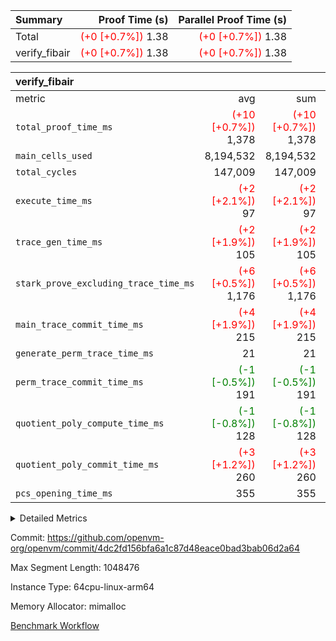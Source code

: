 | Summary | Proof Time (s) | Parallel Proof Time (s) |
|:---|---:|---:|
| Total | <span style='color: red'>(+0 [+0.7%])</span> 1.38 | <span style='color: red'>(+0 [+0.7%])</span> 1.38 |
| verify_fibair | <span style='color: red'>(+0 [+0.7%])</span> 1.38 | <span style='color: red'>(+0 [+0.7%])</span> 1.38 |


| verify_fibair |||||
|:---|---:|---:|---:|---:|
|metric|avg|sum|max|min|
| `total_proof_time_ms ` | <span style='color: red'>(+10 [+0.7%])</span> 1,378 | <span style='color: red'>(+10 [+0.7%])</span> 1,378 | <span style='color: red'>(+10 [+0.7%])</span> 1,378 | <span style='color: red'>(+10 [+0.7%])</span> 1,378 |
| `main_cells_used     ` |  8,194,532 |  8,194,532 |  8,194,532 |  8,194,532 |
| `total_cycles        ` |  147,009 |  147,009 |  147,009 |  147,009 |
| `execute_time_ms     ` | <span style='color: red'>(+2 [+2.1%])</span> 97 | <span style='color: red'>(+2 [+2.1%])</span> 97 | <span style='color: red'>(+2 [+2.1%])</span> 97 | <span style='color: red'>(+2 [+2.1%])</span> 97 |
| `trace_gen_time_ms   ` | <span style='color: red'>(+2 [+1.9%])</span> 105 | <span style='color: red'>(+2 [+1.9%])</span> 105 | <span style='color: red'>(+2 [+1.9%])</span> 105 | <span style='color: red'>(+2 [+1.9%])</span> 105 |
| `stark_prove_excluding_trace_time_ms` | <span style='color: red'>(+6 [+0.5%])</span> 1,176 | <span style='color: red'>(+6 [+0.5%])</span> 1,176 | <span style='color: red'>(+6 [+0.5%])</span> 1,176 | <span style='color: red'>(+6 [+0.5%])</span> 1,176 |
| `main_trace_commit_time_ms` | <span style='color: red'>(+4 [+1.9%])</span> 215 | <span style='color: red'>(+4 [+1.9%])</span> 215 | <span style='color: red'>(+4 [+1.9%])</span> 215 | <span style='color: red'>(+4 [+1.9%])</span> 215 |
| `generate_perm_trace_time_ms` |  21 |  21 |  21 |  21 |
| `perm_trace_commit_time_ms` | <span style='color: green'>(-1 [-0.5%])</span> 191 | <span style='color: green'>(-1 [-0.5%])</span> 191 | <span style='color: green'>(-1 [-0.5%])</span> 191 | <span style='color: green'>(-1 [-0.5%])</span> 191 |
| `quotient_poly_compute_time_ms` | <span style='color: green'>(-1 [-0.8%])</span> 128 | <span style='color: green'>(-1 [-0.8%])</span> 128 | <span style='color: green'>(-1 [-0.8%])</span> 128 | <span style='color: green'>(-1 [-0.8%])</span> 128 |
| `quotient_poly_commit_time_ms` | <span style='color: red'>(+3 [+1.2%])</span> 260 | <span style='color: red'>(+3 [+1.2%])</span> 260 | <span style='color: red'>(+3 [+1.2%])</span> 260 | <span style='color: red'>(+3 [+1.2%])</span> 260 |
| `pcs_opening_time_ms ` |  355 |  355 |  355 |  355 |



<details>
<summary>Detailed Metrics</summary>

|  | verify_program_compile_ms | total_cells | stark_prove_excluding_trace_time_ms | quotient_poly_compute_time_ms | quotient_poly_commit_time_ms | perm_trace_commit_time_ms | pcs_opening_time_ms | main_trace_commit_time_ms |
| --- | --- | --- | --- | --- | --- | --- | --- |
|  | 7 | 65,536 | 62 | 2 | 14 | 0 | 31 | 13 | 

| air_name | rows | quotient_deg | main_cols | interactions | constraints | cells |
| --- | --- | --- | --- | --- | --- | --- |
| AccessAdapterAir<2> |  | 4 |  | 5 | 11 |  | 
| AccessAdapterAir<4> |  | 4 |  | 5 | 11 |  | 
| AccessAdapterAir<8> |  | 4 |  | 5 | 11 |  | 
| FibonacciAir | 32,768 | 1 | 2 |  | 5 | 65,536 | 
| FriReducedOpeningAir |  | 4 |  | 39 | 60 |  | 
| JalRangeCheckAir |  | 4 |  | 9 | 11 |  | 
| NativePoseidon2Air<BabyBearParameters>, 1> |  | 4 |  | 136 | 534 |  | 
| PhantomAir |  | 4 |  | 3 | 4 |  | 
| ProgramAir |  | 1 |  | 1 | 4 |  | 
| VariableRangeCheckerAir |  | 1 |  | 1 | 4 |  | 
| VmAirWrapper<AluNativeAdapterAir, FieldArithmeticCoreAir> |  | 4 |  | 15 | 23 |  | 
| VmAirWrapper<BranchNativeAdapterAir, BranchEqualCoreAir<1> |  | 4 |  | 11 | 22 |  | 
| VmAirWrapper<NativeAdapterAir<2, 0>, PublicValuesCoreAir> |  | 4 |  | 11 | 22 |  | 
| VmAirWrapper<NativeLoadStoreAdapterAir<1>, NativeLoadStoreCoreAir<1> |  | 4 |  | 15 | 16 |  | 
| VmAirWrapper<NativeLoadStoreAdapterAir<4>, NativeLoadStoreCoreAir<4> |  | 4 |  | 15 | 16 |  | 
| VmAirWrapper<NativeVectorizedAdapterAir<4>, FieldExtensionCoreAir> |  | 4 |  | 15 | 23 |  | 
| VmConnectorAir |  | 4 |  | 5 | 9 |  | 
| VolatileBoundaryAir |  | 4 |  | 4 | 16 |  | 

| group | trace_gen_time_ms | total_proof_time_ms | total_cycles | total_cells | stark_prove_excluding_trace_time_ms | quotient_poly_compute_time_ms | quotient_poly_commit_time_ms | perm_trace_commit_time_ms | pcs_opening_time_ms | main_trace_commit_time_ms | main_cells_used | generate_perm_trace_time_ms | execute_time_ms |
| --- | --- | --- | --- | --- | --- | --- | --- | --- | --- | --- | --- | --- | --- |
| verify_fibair | 105 | 1,378 | 147,009 | 23,947,938 | 1,176 | 128 | 260 | 191 | 355 | 215 | 8,194,532 | 21 | 97 | 

| group | air_name | rows | prep_cols | perm_cols | main_cols | cells |
| --- | --- | --- | --- | --- | --- | --- |
| verify_fibair | AccessAdapterAir<2> | 32,768 |  | 12 | 11 | 753,664 | 
| verify_fibair | AccessAdapterAir<4> | 16,384 |  | 12 | 13 | 409,600 | 
| verify_fibair | AccessAdapterAir<8> | 128 |  | 12 | 17 | 3,712 | 
| verify_fibair | FriReducedOpeningAir | 1,024 |  | 44 | 27 | 72,704 | 
| verify_fibair | JalRangeCheckAir | 16,384 |  | 16 | 12 | 458,752 | 
| verify_fibair | NativePoseidon2Air<BabyBearParameters>, 1> | 16,384 |  | 160 | 399 | 9,158,656 | 
| verify_fibair | PhantomAir | 8,192 |  | 8 | 6 | 114,688 | 
| verify_fibair | ProgramAir | 8,192 |  | 8 | 10 | 147,456 | 
| verify_fibair | VariableRangeCheckerAir | 262,144 | 2 | 8 | 1 | 2,359,296 | 
| verify_fibair | VmAirWrapper<AluNativeAdapterAir, FieldArithmeticCoreAir> | 131,072 |  | 20 | 29 | 6,422,528 | 
| verify_fibair | VmAirWrapper<BranchNativeAdapterAir, BranchEqualCoreAir<1> | 16,384 |  | 16 | 23 | 638,976 | 
| verify_fibair | VmAirWrapper<NativeLoadStoreAdapterAir<1>, NativeLoadStoreCoreAir<1> | 32,768 |  | 24 | 21 | 1,474,560 | 
| verify_fibair | VmAirWrapper<NativeLoadStoreAdapterAir<4>, NativeLoadStoreCoreAir<4> | 16,384 |  | 24 | 27 | 835,584 | 
| verify_fibair | VmAirWrapper<NativeVectorizedAdapterAir<4>, FieldExtensionCoreAir> | 8,192 |  | 20 | 38 | 475,136 | 
| verify_fibair | VmConnectorAir | 2 | 1 | 12 | 5 | 34 | 
| verify_fibair | VolatileBoundaryAir | 32,768 |  | 8 | 11 | 622,592 | 

</details>


Commit: https://github.com/openvm-org/openvm/commit/4dc2fd156bfa6a1c87d48eace0bad3bab06d2a64

Max Segment Length: 1048476

Instance Type: 64cpu-linux-arm64

Memory Allocator: mimalloc

[Benchmark Workflow](https://github.com/openvm-org/openvm/actions/runs/13771311655)
